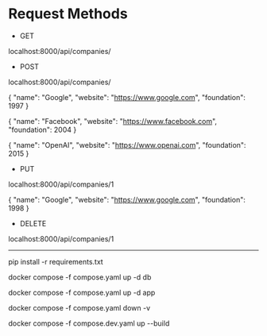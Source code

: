 # Request Methods

- GET

localhost:8000/api/companies/

- POST

localhost:8000/api/companies/

{
    "name": "Google",
    "website": "https://www.google.com",
    "foundation": 1997
}

{
    "name": "Facebook",
    "website": "https://www.facebook.com",
    "foundation": 2004
}    

{
    "name": "OpenAI",
    "website": "https://www.openai.com",
    "foundation": 2015
}

- PUT

localhost:8000/api/companies/1

{
    "name": "Google",
    "website": "https://www.google.com",
    "foundation": 1998
}

- DELETE

localhost:8000/api/companies/1

---

pip install -r requirements.txt

docker compose -f compose.yaml up -d db

docker compose -f compose.yaml up -d app

docker compose -f compose.yaml down -v

docker compose -f compose.dev.yaml up --build